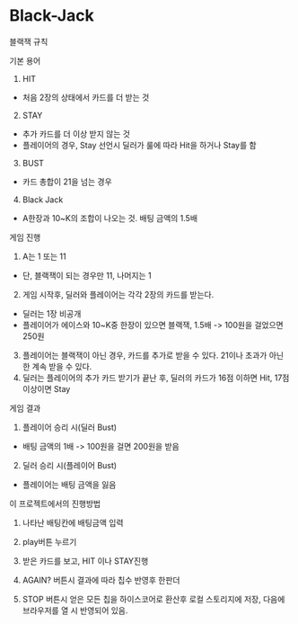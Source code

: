 # Black-Jack
블랙잭 규칙

기본 용어
1. HIT
- 처음 2장의 상태에서 카드를 더 받는 것
2. STAY
- 추가 카드를 더 이상 받지 않는 것
- 플레이어의 경우, Stay 선언시 딜러가 룰에 따라 Hit을 하거나 Stay를 함
3. BUST
- 카드 총합이 21을 넘는 경우
4. Black Jack
- A한장과 10~K의 조합이 나오는 것. 배팅 금액의 1.5배

게임 진행
1. A는 1 또는 11
- 단, 블랙잭이 되는 경우만 11, 나머지는 1
2. 게임 시작후, 딜러와 플레이어는 각각 2장의 카드를 받는다.
- 딜러는 1장 비공개
- 플레이어가 에이스와 10~K중 한장이 있으면 블랙잭, 1.5배 -> 100원을 걸었으면 250원
3. 플레이어는 블랙잭이 아닌 경우, 카드를 추가로 받을 수 있다. 21이나 초과가 아닌 한 계속 받을 수 있다.
4. 딜러는 플레이어의 추가 카드 받기가 끝난 후, 딜러의 카드가 16점 이하면 Hit, 17점 이상이면 Stay

게임 결과
1. 플레이어 승리 시(딜러 Bust)
- 배팅 금액의 1배 -> 100원을 걸면 200원을 받음
2. 딜러 승리 시(플레이어 Bust)
- 플레이어는 배팅 금액을 잃음

이 프로젝트에서의 진행방법
1. 나타난 배팅칸에 배팅금액 입력

2. play버튼 누르기

3. 받은 카드를 보고, HIT 이나 STAY진행

4. AGAIN? 버튼시 결과에 따라 칩수 반영후 한판더

5. STOP 버튼시 얻은 모든 칩을 하이스코어로 환산후 로컬 스토리지에 저장, 다음에 브라우저를 열 시 반영되어 있음.
